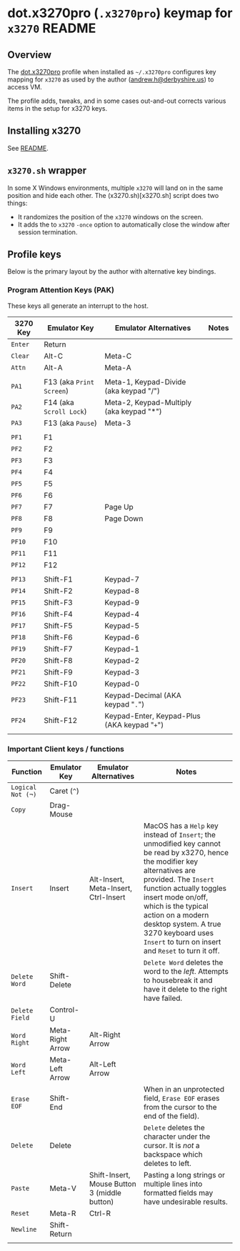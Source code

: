 # dot.x3270pro (`.x3270pro`) keymap for `x3270` README

## Overview

The [dot.x3270pro](dot.x3270pro) profile when installed as `~/.x3270pro` configures key mapping for `x3270` as used by the author (andrew.h@derbyshire.us) to access VM. 

The profile adds, tweaks, and in some cases out-and-out corrects various items in the setup for x3270 keys. 

## Installing x3270

See [README](README#get-3270).

## `x3270.sh` wrapper

In some X Windows environments, multiple `x3270` will land on in the same position and hide each other. The (x3270.sh)[x3270.sh] script does two things:
* It randomizes the position of the `x3270` windows on the screen.
* It adds the to `x3270` `-once` option  to automatically close the window after session termination.

## Profile keys
Below is the primary layout by the author with alternative key bindings.

### Program Attention Keys (PAK)

These keys all generate an interrupt to the host.

|	3270 Key	|	Emulator Key	|	Emulator Alternatives	|	Notes	|
|	--------	|	------------	|	---------------------	|	-----	|
|	`Enter`		|	Return		|
|	`Clear`		|	Alt-C	        |	Meta-C	|
|	`Attn`		|	Alt-A	        |	Meta-A	|
| |
|	`PA1`		|	F13 (aka `Print Screen`)	|	Meta-1, Keypad-Divide (aka keypad "/")	|
|	`PA2`		|	F14 (aka `Scroll Lock`)	|	Meta-2, Keypad-Multiply (aka keypad "*")	|
|	`PA3`		|	F13 (aka `Pause`)|	Meta-3		|
| |
|	`PF1`		|	F1		|
|	`PF2`		|	F2		|
|	`PF3`		|	F3		|
|	`PF4`		|	F4		|
|	`PF5`		|	F5		|
|	`PF6`		|	F6		|
|	`PF7`		|	F7		|	Page Up		|
|	`PF8`		|	F8		|	Page Down	|
|	`PF9`		|	F9		|
|	`PF10`		|	F10		|
|	`PF11`		|	F11		|
|	`PF12`		|	F12		|
||
|	`PF13`		|	Shift-F1	|	Keypad-7	|
|	`PF14`		|	Shift-F2	|	Keypad-8	|
|	`PF15`		|	Shift-F3	|	Keypad-9	|
|	`PF16`		|	Shift-F4	|	Keypad-4	|
|	`PF17`		|	Shift-F5	|	Keypad-5	|
|	`PF18`		|	Shift-F6	|	Keypad-6	|
|	`PF19`		|	Shift-F7	|	Keypad-1	|
|	`PF20`		|	Shift-F8	|	Keypad-2	|
|	`PF21`		|	Shift-F9	|	Keypad-3	|
|	`PF22`		|	Shift-F10	|	Keypad-0	|
|	`PF23`		|	Shift-F11	|	Keypad-Decimal (AKA keypad "`.`")	|
|	`PF24`		|	Shift-F12	|	Keypad-Enter, Keypad-Plus (AKA keypad "`+`")	|
||

### Important Client keys / functions

|	Function	|	Emulator Key	|	Emulator Alternatives	| Notes 
|	-------------	|	------------	|	---------------------	| ----
|	`Logical Not (¬)`	|	Caret (`^`)	|
|       `Copy`		|	Drag-Mouse	|	|
|	`Insert`	|	Insert		|	Alt-Insert, Meta-Insert, Ctrl-Insert	|	MacOS has a `Help` key instead of `Insert`; the unmodified key cannot be read by x3270, hence the modifier key alternatives are provided. The `Insert` function actually toggles insert mode on/off, which is the typical action on a modern desktop system. A true 3270 keyboard uses `Insert` to turn on insert and `Reset` to turn it off.
|	`Delete Word`	|	Shift-Delete	|	|	`Delete Word` deletes the word to the *left*.  Attempts to housebreak it and have it delete to the right have failed.	|
|	`Delete Field`	|	Control-U	|
|	`Word Right`	|	Meta-Right Arrow	|	Alt-Right Arrow	|
|	`Word Left`	|	Meta-Left Arrow	|	Alt-Left Arrow	|
|	`Erase EOF`	|	Shift-End	|	|	When in an unprotected field, `Erase EOF` erases from the cursor to the end of the field).	|
|	`Delete`	|	Delete		|	|	`Delete` deletes the character under the cursor.  It is *not* a backspace which deletes to left.	|
|	`Paste`	|	Meta-V		|	Shift-Insert, Mouse Button 3 (middle button)	| Pasting a long strings or multiple lines into formatted fields may have undesirable results.
|	`Reset`		|	Meta-R		|	Ctrl-R	|
|	`Newline`	|	Shift-Return	|
||
